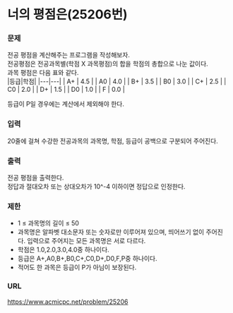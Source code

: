 # 너의 평점은\(25206번\)

### 문제

전공 평점을 계산해주는 프로그램을 작성해보자.   
전공평점은 전공과목별\(학점 X 과목평점\)의 합을 학점의 총합으로 나눈 값이다.   
과목 평점은 다음 표와 같다.    
|등급|학점|
|---|---|
| A+ | 4.5 |
| A0 | 4.0 |
| B+ | 3.5 |
| B0 | 3.0 |
| C+ | 2.5 |
| C0 | 2.0 |
| D+ | 1.5 |
| D0 | 1.0 |
| F  | 0.0 |

등급이 P일 경우에는 계산에서 제외해야 한다.

     

### 입력

20줄에 걸쳐 수강한 전공과목의 과목명, 학점, 등급이 공백으로 구분되어 주어진다.


### 출력

전공 평점을 출력한다.   
정답과 절대오차 또는 상대오차가 10^-4 이하이면 정답으로 인정한다.


### 제한

* 1 ≤ 과목명의 길이 ≤ 50   
* 과목명은 알파벳 대소문자 또는 숫자로만 이루어져 있으며, 띄어쓰기 없이 주어진다. 입력으로 주어지는 모든 과목명은 서로 다르다.   
* 학점은 1.0,2.0,3.0,4.0중 하나이다.   
* 등급은 A+,A0,B+,B0,C+,C0,D+,D0,F,P중 하나이다.   
* 적어도 한 과목은 등급이 P가 아님이 보장된다.   

### URL

https://www.acmicpc.net/problem/25206